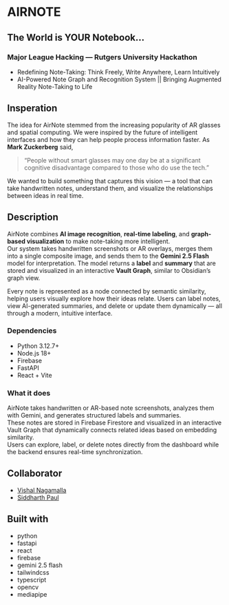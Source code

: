 # AIRNOTE

## The World is YOUR Notebook...

### Major League Hacking — Rutgers University Hackathon

* Redefining Note-Taking: Think Freely, Write Anywhere, Learn Intuitively
* AI-Powered Note Graph and Recognition System || Bringing Augmented Reality Note-Taking to Life

## Insperation

The idea for AirNote stemmed from the increasing popularity of AR glasses and spatial computing. We were inspired by the future of intelligent interfaces and how they can help people process information faster. As **Mark Zuckerberg** said,  
> “People without smart glasses may one day be at a significant cognitive disadvantage compared to those who do use the tech.”

We wanted to build something that captures this vision — a tool that can take handwritten notes, understand them, and visualize the relationships between ideas in real time.

## Description

AirNote combines **AI image recognition**, **real-time labeling**, and **graph-based visualization** to make note-taking more intelligent.  
Our system takes handwritten screenshots or AR overlays, merges them into a single composite image, and sends them to the **Gemini 2.5 Flash** model for interpretation. The model returns a **label** and **summary** that are stored and visualized in an interactive **Vault Graph**, similar to Obsidian’s graph view.

Every note is represented as a node connected by semantic similarity, helping users visually explore how their ideas relate. Users can label notes, view AI-generated summaries, and delete or update them dynamically — all through a modern, intuitive interface.

### Dependencies

* Python 3.12.7+  
* Node.js 18+  
* Firebase  
* FastAPI  
* React + Vite

### What it does

AirNote takes handwritten or AR-based note screenshots, analyzes them with Gemini, and generates structured labels and summaries.  
These notes are stored in Firebase Firestore and visualized in an interactive Vault Graph that dynamically connects related ideas based on embedding similarity.  
Users can explore, label, or delete notes directly from the dashboard while the backend ensures real-time synchronization.

## Collaborator

* [Vishal Nagamalla](https://github.com/vishal-nagamalla)  
* [Siddharth Paul](https://github.com/sidp24)

## Built with

* python  
* fastapi  
* react  
* firebase  
* gemini 2.5 flash  
* tailwindcss  
* typescript  
* opencv  
* mediapipe
